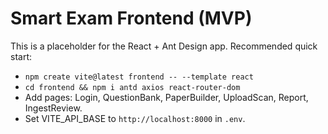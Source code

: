 # Smart Exam Frontend (MVP)

This is a placeholder for the React + Ant Design app.
Recommended quick start:
- `npm create vite@latest frontend -- --template react`
- `cd frontend && npm i antd axios react-router-dom`
- Add pages: Login, QuestionBank, PaperBuilder, UploadScan, Report, IngestReview.
- Set VITE_API_BASE to `http://localhost:8000` in `.env`.
